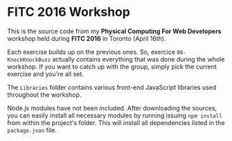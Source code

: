 # FITC 2016 Workshop

This is the source code from my **Physical Computing For Web Developers** workshop held during **FITC 2016** in Toronto (April 16th).

Each exercise builds up on the previous ones. So, exercice `06-KnockKnockBuzz` actually contains everything that was 
done during the whole workshop. If you want to catch up with the group, simply pick the current exercise and you're all set.

The `Libraries` folder contains various front-end JavaScript libraries used throughout the workshop.

Node.js modules have not been included. After downloading the sources, you can easily install all necessary modules by running issuing `npm install` from within the project's folder. This will install all dependencies listed in the `package.json` file.
